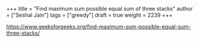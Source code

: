 +++
title = "Find maximum sum possible equal sum of three stacks"
author = ["Seshal Jain"]
tags = ["greedy"]
draft = true
weight = 2239
+++

<https://www.geeksforgeeks.org/find-maximum-sum-possible-equal-sum-three-stacks/>
